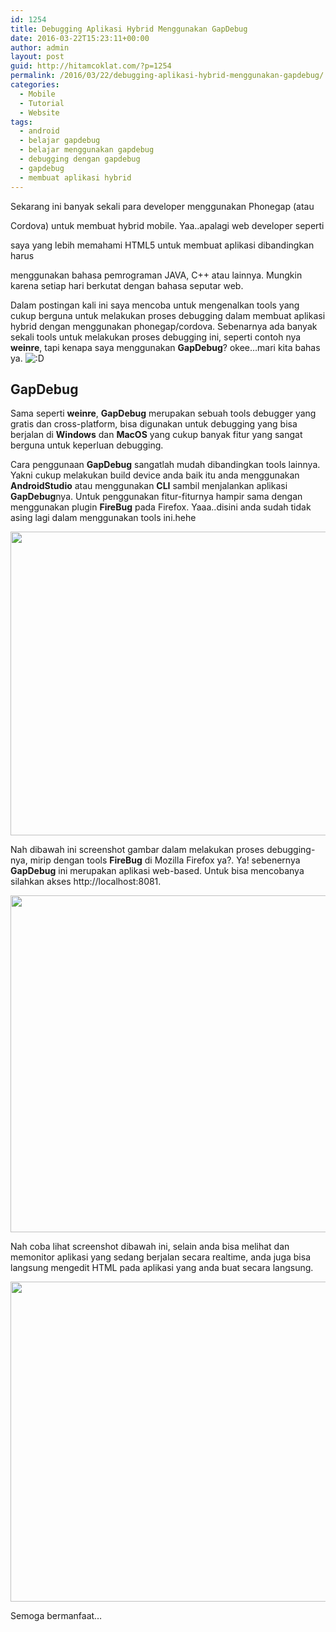 ```yaml
---
id: 1254
title: Debugging Aplikasi Hybrid Menggunakan GapDebug
date: 2016-03-22T15:23:11+00:00
author: admin
layout: post
guid: http://hitamcoklat.com/?p=1254
permalink: /2016/03/22/debugging-aplikasi-hybrid-menggunakan-gapdebug/
categories:
  - Mobile
  - Tutorial
  - Website
tags:
  - android
  - belajar gapdebug
  - belajar menggunakan gapdebug
  - debugging dengan gapdebug
  - gapdebug
  - membuat aplikasi hybrid
---
```

Sekarang ini banyak sekali para developer menggunakan Phonegap (atau
  
Cordova) untuk membuat hybrid mobile. Yaa..apalagi web developer seperti
  
saya yang lebih memahami HTML5 untuk membuat aplikasi dibandingkan harus
  
menggunakan bahasa pemrograman JAVA, C++ atau lainnya. Mungkin karena setiap hari berkutat dengan bahasa seputar web.

Dalam postingan kali ini saya mencoba untuk mengenalkan tools yang cukup berguna untuk melakukan proses debugging dalam membuat aplikasi hybrid dengan menggunakan phonegap/cordova. Sebenarnya ada banyak sekali tools untuk melakukan proses debugging ini, seperti contoh nya **weinre**, tapi kenapa saya menggunakan **GapDebug**? okee&#8230;mari kita bahas ya.  <img src='http://localhost/hitamcoklat/wp-includes/images/smilies/icon_biggrin.gif' alt=':D' class='wp-smiley' />

## GapDebug

Sama seperti **weinre**, **GapDebug** merupakan sebuah tools debugger yang gratis dan cross-platform, bisa digunakan untuk debugging yang bisa berjalan di **Windows** dan **MacOS** yang cukup banyak fitur yang sangat berguna untuk keperluan debugging.

Cara penggunaan **GapDebug** sangatlah mudah dibandingkan tools lainnya. Yakni cukup melakukan build device anda baik itu anda menggunakan **AndroidStudio** atau menggunakan **CLI** sambil menjalankan aplikasi **GapDebug**nya. Untuk penggunakan fitur-fiturnya hampir sama dengan menggunakan plugin **FireBug** pada Firefox. Yaaa..disini anda sudah tidak asing lagi dalam menggunakan tools ini.hehe

<a href="http://hitamcoklat.com/wp-content/uploads/2016/03/gapdebug.png" onclick="javascript:_gaq.push(['_trackEvent','outbound-article','http://hitamcoklat.com']);" rel="lightbox[1254]" title="gapdebug"><img class="alignnone size-large wp-image-1255" title="gapdebug" src="http://hitamcoklat.com/wp-content/uploads/2016/03/gapdebug-1024x486.png" alt="" width="1024" height="486" /></a>

Nah dibawah ini screenshot gambar dalam melakukan proses debugging-nya, mirip dengan tools **FireBug** di Mozilla Firefox ya?. Ya! sebenernya **GapDebug** ini merupakan aplikasi web-based. Untuk bisa mencobanya silahkan akses http://localhost:8081.

<a href="http://hitamcoklat.com/wp-content/uploads/2016/03/proses-debugging.png" onclick="javascript:_gaq.push(['_trackEvent','outbound-article','http://hitamcoklat.com']);" rel="lightbox[1254]" title="proses-debugging"><img class="alignnone size-large wp-image-1256" title="proses-debugging" src="http://hitamcoklat.com/wp-content/uploads/2016/03/proses-debugging-1024x539.png" alt="" width="1024" height="539" /></a>

Nah coba lihat screenshot dibawah ini, selain anda bisa melihat dan memonitor aplikasi yang sedang berjalan secara realtime, anda juga bisa langsung mengedit HTML pada aplikasi yang anda buat secara langsung.

<a href="http://hitamcoklat.com/wp-content/uploads/2016/03/proses-debuggin2.png" onclick="javascript:_gaq.push(['_trackEvent','outbound-article','http://hitamcoklat.com']);" rel="lightbox[1254]" title="proses-debuggin2"><img class="alignnone size-full wp-image-1257" title="proses-debuggin2" src="http://hitamcoklat.com/wp-content/uploads/2016/03/proses-debuggin2.png" alt="" width="760" height="512" /></a>

Semoga bermanfaat&#8230;